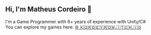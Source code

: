 ## Hi, I'm Matheus Cordeiro 👋 

I'm a Game Programmer with 6+ years of experience with Unity/C# </br>
You can explore my games here: [🌐 🇰🇴🇷🇩🇪🇾🇷🇴🇼.🇮🇹🇨🇭.🇮🇴](https://kordeyrow.itch.io/)
